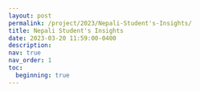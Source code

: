 ```yaml
---
layout: post
permalink: /project/2023/Nepali-Student's-Insights/
title: Nepali Student's Insights
date: 2023-03-20 11:59:00-0400
description: 
nav: true
nav_order: 1
toc:
  beginning: true
---
```

